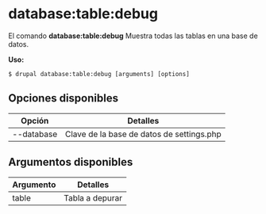 # database:table:debug
El comando **database:table:debug** Muestra todas las tablas en una base de datos.

**Uso:**
```
$ drupal database:table:debug [arguments] [options] 
```

## Opciones disponibles
Opción | Detalles
-------|-------------
--database | Clave de la base de datos de settings.php

## Argumentos disponibles
Argumento | Detalles
---------|-------------
table | Tabla a depurar
